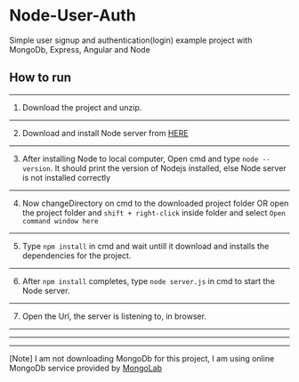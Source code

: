 # Node-User-Auth
Simple user signup and authentication(login) example project with MongoDb, Express, Angular and Node

## How to run
---
1. Download the project and unzip.
---
2. Download and install Node server from [HERE](https://nodejs.org/en/)
---
3. After installing Node to local computer, Open cmd and type `node --version`. It should print the version of Nodejs installed, else Node server is not installed correctly
---
4. Now changeDirectory on cmd to the downloaded project folder OR open the project folder and `shift + right-click` inside folder and select `Open command window here`
---
5. Type `npm install` in cmd and wait untill it download and installs the dependencies for the project.
---
6. After `npm install` completes, type `node server.js` in cmd to start the Node server.
---
7. Open the Url, the server is listening to, in browser.
---
---
---
[Note] I am not downloading MongoDb for this project, I am using online MongoDb service provided by [MongoLab](https://www.mongolab.com/)